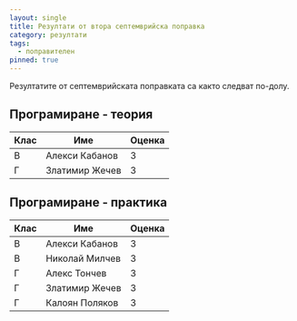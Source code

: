 ```yaml
---
layout: single
title: Резултати от втора септемврийска поправка
category: резултати
tags:
  - поправителен
pinned: true
---
```

Резултатите от септемврийската поправката са както следват по-долу.


## Програмиране - теория

| Клас | Име               | Оценка |
|------|-------------------|--------|
| В    | Алекси Кабанов    | 3      |
| Г    | Златимир Жечев    | 3      |

## Програмиране - практика

| Клас | Име               | Оценка |
|------|-------------------|--------|
| В    | Алекси Кабанов    | 3      |
| В    | Николай Милчев    | 3      |
| Г    | Алекс Тончев      | 3      |
| Г    | Златимир Жечев    | 3      |
| Г    | Калоян Поляков    | 3      |

